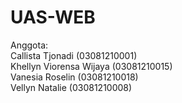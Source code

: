 # UAS-WEB
Anggota: <br />
Callista Tjonadi (03081210001) <br />
Khellyn Viorensa Wijaya (03081210015) <br />
Vanesia Roselin (03081210018) <br />
Vellyn Natalie (03081210008) <br />
